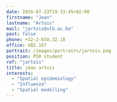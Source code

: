 ```yaml
---
date: 2016-07-23T19:33:45+02:00
firstname: "Jean"
lastname: "Artois"
mail: "jartois@ulb.ac.be"
past: false
phone: +32-2-650.32.18
office: UB2.167
portrait: /images/portraits/jartois.png
position: PhD student
ref: "jartois"
title: jean artois
interests:
  - "Spatial epidemiology"
  - "Influenza"
  - "Spatial modelling"
---
```


